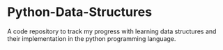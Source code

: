 # Python-Data-Structures
A code repository to track my progress with learning data structures and their implementation in the python programming language.
